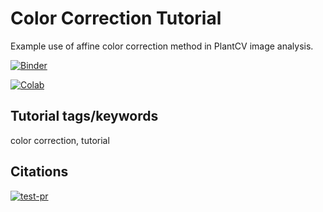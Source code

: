 # Color Correction Tutorial

Example use of affine color correction method in PlantCV image analysis.


[![Binder](https://mybinder.org/badge_logo.svg)](https://mybinder.org/v2/gh/danforthcenter/plantcv-tutorial-color-correction/HEAD?filepath=index.ipynb)

[![Colab](https://colab.research.google.com/assets/colab-badge.svg)](https://colab.research.google.com/github/danforthcenter/plantcv-tutorial-color-correction/blob/main/index-Colab.ipynb)

## Tutorial tags/keywords

color correction, tutorial

## Citations

[![test-pr](https://github.com/danforthcenter/plantcv-tutorial-color-correction/actions/workflows/ci-tests.yml/badge.svg)](https://github.com/danforthcenter/plantcv-tutorial-color-correction/actions/workflows/ci-tests.yml)
